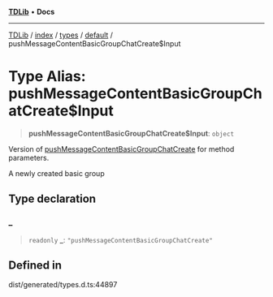 [**TDLib**](../../../../../../README.md) • **Docs**

***

[TDLib](../../../../../../modules.md) / [index](../../../../../README.md) / [types](../../../README.md) / [default](../README.md) / pushMessageContentBasicGroupChatCreate$Input

# Type Alias: pushMessageContentBasicGroupChatCreate$Input

> **pushMessageContentBasicGroupChatCreate$Input**: `object`

Version of [pushMessageContentBasicGroupChatCreate](pushMessageContentBasicGroupChatCreate.md) for method parameters.

A newly created basic group

## Type declaration

### \_

> `readonly` **\_**: `"pushMessageContentBasicGroupChatCreate"`

## Defined in

dist/generated/types.d.ts:44897

